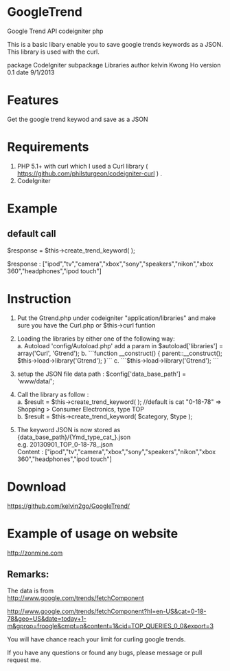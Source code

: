 GoogleTrend
===========

Google Trend API codeigniter php


This is a basic libary enable you to save google trends keywords as a JSON.
This library is used with the curl.

package       CodeIgniter
subpackage    Libraries
author        kelvin Kwong Ho 
version       0.1
date          9/1/2013

Features
========
Get the google trend keywod and save as a JSON

Requirements
============
1. PHP 5.1+ with curl which I used a Curl library ( https://github.com/philsturgeon/codeigniter-curl ) .
2. CodeIgniter 

Example
=======
default call
------------
$response = $this->create_trend_keyword( );

$response :
["ipod","tv","camera","xbox","sony","speakers","nikon","xbox 360","headphones","ipod touch"]


Instruction
===========
1. Put the Gtrend.php under codeigniter "application/libraries" and make sure you have the Curl.php or $this->curl funtion
2. Loading the libraries by either one of the following way:  
a. Autoload 'config/Autoload.php' add a param in  $autoload['libraries'] = array('Curl', 'Gtrend');  
b. ```function __construct() {  
	parent::__construct();  
	$this->load->library('Gtrend');  
	}```  
c. ```$this->load->library('Gtrend');  ```
	
3. setup the JSON file data path :
$config['data_base_path'] = 'www/data/';
    
4. Call the library as follow :  
a. $result = $this->create_trend_keyword( ); //default is cat "0-18-78" => Shopping > Consumer Electronics, type TOP  
b. $result = $this->create_trend_keyword( $category, $type );

5. The keyword JSON is now stored as {data_base_path}/{Ymd_type_cat_}.json   
e.g. 20130901_TOP_0-18-78_.json  
Content : ["ipod","tv","camera","xbox","sony","speakers","nikon","xbox 360","headphones","ipod touch"]  



Download
========
https://github.com/kelvin2go/GoogleTrend/


Example of usage on website
===========================
http://zonmine.com

Remarks:
--------
The data is from  
http://www.google.com/trends/fetchComponent  
  
http://www.google.com/trends/fetchComponent?hl=en-US&cat=0-18-78&geo=US&date=today+1-m&gprop=froogle&cmpt=q&content=1&cid=TOP_QUERIES_0_0&export=3  

You will have chance reach your limit for curling google trends.

If you have any questions or found any bugs, please message or pull request me. 

